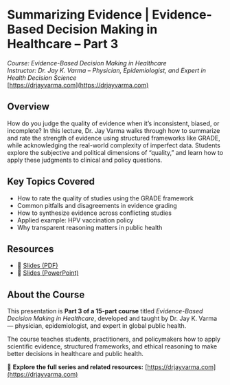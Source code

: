 # Summarizing Evidence | Evidence-Based Decision Making in Healthcare – Part 3
*Course: Evidence-Based Decision Making in Healthcare*  
*Instructor: Dr. Jay K. Varma – Physician, Epidemiologist, and Expert in Health Decision Science*  
[https://drjayvarma.com](https://drjayvarma.com)

## Overview
How do you judge the quality of evidence when it’s inconsistent, biased, or incomplete? In this lecture, Dr. Jay Varma walks through how to summarize and rate the strength of evidence using structured frameworks like GRADE, while acknowledging the real-world complexity of imperfect data. Students explore the subjective and political dimensions of “quality,” and learn how to apply these judgments to clinical and policy questions.

## Key Topics Covered
- How to rate the quality of studies using the GRADE framework  
- Common pitfalls and disagreements in evidence grading  
- How to synthesize evidence across conflicting studies  
- Applied example: HPV vaccination policy  
- Why transparent reasoning matters in public health  

## Resources
- 📑 [Slides (PDF)](lecture-03-summarizing-evidence.pdf)  
- 📂 [Slides (PowerPoint)](lecture-03-summarizing-evidence.pptx)

## About the Course
This presentation is **Part 3 of a 15-part course** titled *Evidence-Based Decision Making in Healthcare*, developed and taught by Dr. Jay K. Varma — physician, epidemiologist, and expert in global public health.

The course teaches students, practitioners, and policymakers how to apply scientific evidence, structured frameworks, and ethical reasoning to make better decisions in healthcare and public health.

🔗 **Explore the full series and related resources:** [https://drjayvarma.com](https://drjayvarma.com)
